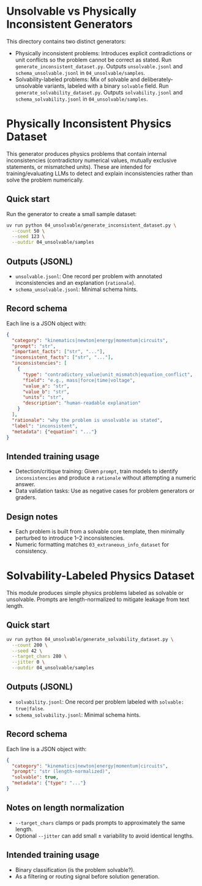 Unsolvable vs Physically Inconsistent Generators
================================================

This directory contains two distinct generators:

- Physically inconsistent problems: Introduces explicit contradictions or unit conflicts so the problem cannot be correct as stated. Run `generate_inconsistent_dataset.py`. Outputs `unsolvable.jsonl` and `schema_unsolvable.jsonl` in `04_unsolvable/samples`.
- Solvability-labeled problems: Mix of solvable and deliberately-unsolvable variants, labeled with a binary `solvable` field. Run `generate_solvability_dataset.py`. Outputs `solvability.jsonl` and `schema_solvability.jsonl` in `04_unsolvable/samples`.

Physically Inconsistent Physics Dataset
=======================================

This generator produces physics problems that contain internal inconsistencies (contradictory numerical values, mutually exclusive statements, or mismatched units). These are intended for training/evaluating LLMs to detect and explain inconsistencies rather than solve the problem numerically.

Quick start
-----------

Run the generator to create a small sample dataset:

```bash
uv run python 04_unsolvable/generate_inconsistent_dataset.py \
  --count 50 \
  --seed 123 \
  --outdir 04_unsolvable/samples
```

Outputs (JSONL)
---------------

- `unsolvable.jsonl`: One record per problem with annotated inconsistencies and an explanation (`rationale`).
- `schema_unsolvable.jsonl`: Minimal schema hints.

Record schema
-------------

Each line is a JSON object with:

```json
{
  "category": "kinematics|newton|energy|momentum|circuits",
  "prompt": "str",
  "important_facts": ["str", "..."],
  "inconsistent_facts": ["str", "..."],
  "inconsistencies": [
    {
      "type": "contradictory_value|unit_mismatch|equation_conflict",
      "field": "e.g., mass|force|time|voltage",
      "value_a": "str",
      "value_b": "str",
      "units": "str",
      "description": "human-readable explanation"
    }
  ],
  "rationale": "why the problem is unsolvable as stated",
  "label": "inconsistent",
  "metadata": {"equation": "..."}
}
```

Intended training usage
-----------------------

- Detection/critique training: Given `prompt`, train models to identify `inconsistencies` and produce a `rationale` without attempting a numeric answer.
- Data validation tasks: Use as negative cases for problem generators or graders.

Design notes
------------

- Each problem is built from a solvable core template, then minimally perturbed to introduce 1–2 inconsistencies.
- Numeric formatting matches `03_extraneous_info_dataset` for consistency.

Solvability-Labeled Physics Dataset
===================================

This module produces simple physics problems labeled as solvable or unsolvable. Prompts are length-normalized to mitigate leakage from text length.

Quick start
-----------

```bash
uv run python 04_unsolvable/generate_solvability_dataset.py \
  --count 200 \
  --seed 42 \
  --target_chars 280 \
  --jitter 0 \
  --outdir 04_unsolvable/samples
```

Outputs (JSONL)
---------------

- `solvability.jsonl`: One record per problem labeled with `solvable: true|false`.
- `schema_solvability.jsonl`: Minimal schema hints.

Record schema
-------------

Each line is a JSON object with:

```json
{
  "category": "kinematics|newton|energy|momentum|circuits",
  "prompt": "str (length-normalized)",
  "solvable": true,
  "metadata": {"type": "..."}
}
```

Notes on length normalization
-----------------------------

- `--target_chars` clamps or pads prompts to approximately the same length.
- Optional `--jitter` can add small ± variability to avoid identical lengths.

Intended training usage
-----------------------

- Binary classification (is the problem solvable?).
- As a filtering or routing signal before solution generation.


